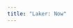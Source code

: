 ```yaml
---
title: "Laker: Now"
---
```


<script style=".now_before {display: none;}" src="https://omgnow.rknight.me/now.js?a=laker"></script>